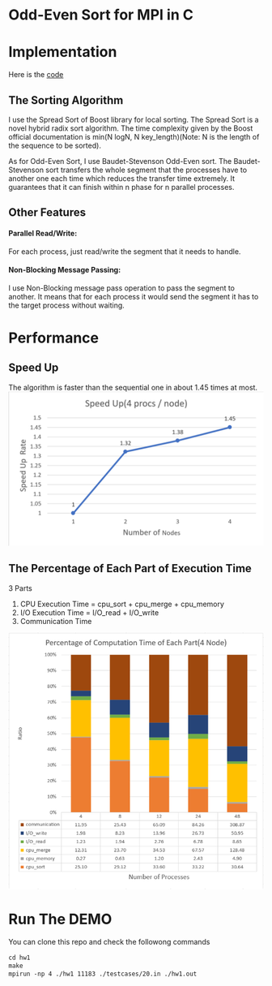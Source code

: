 # Odd-Even Sort for MPI in C

# Implementation

Here is the [code](hw1.cc)

## The Sorting Algorithm
I use the  Spread Sort of Boost library for local sorting. The Spread Sort is a novel hybrid radix sort algorithm. The time complexity given by the Boost official documentation is min(N logN, N key_length)(Note: N is the length of the sequence to be sorted). 

As for Odd-Even Sort, I use Baudet-Stevenson Odd-Even sort. The Baudet-Stevenson sort transfers the whole segment that the processes have to another one each time which reduces the transfer time extremely. It guarantees that it can finish within n phase for n parallel processes. 

## Other Features

#### Parallel Read/Write: 
For each process, just read/write the segment that it needs to handle.

#### Non-Blocking Message Passing: 
I use Non-Blocking message pass operation to pass the segment to another. It means that for each process it  would send the segment it has to the target process without waiting.

# Performance

## Speed Up
The algorithm is faster than the sequential one in about 1.45 times at most.
![speedup](img/speedup.png)

## The Percentage of Each Part of Execution Time
3 Parts
1. CPU Execution Time = cpu_sort + cpu_merge + cpu_memory
2. I/O Execution Time = I/O_read + I/O_write
3. Communication Time

![percentage](img/percentage.png)

# Run The DEMO

You can clone this repo and check the followong commands

```
cd hw1
make
mpirun -np 4 ./hw1 11183 ./testcases/20.in ./hw1.out
```

<!-- Note: The SOTA version is under last_ver/no_stop.  -->